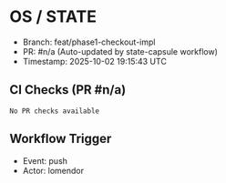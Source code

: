 # OS / STATE
- Branch: feat/phase1-checkout-impl
- PR: #n/a (Auto-updated by state-capsule workflow)
- Timestamp: 2025-10-02 19:15:43 UTC

## CI Checks (PR #n/a)
```
No PR checks available
```

## Workflow Trigger
- Event: push
- Actor: lomendor
